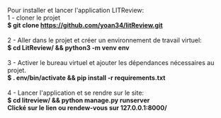 Pour installer et lancer l'application LITReview:<br/>
1 - cloner le projet<br/>
<b>$ git clone https://github.com/yoan34/litReview.git</b><br/><br/>
2 - Aller dans le projet et créer un environnement de travail virtuel:<br/>
<b>$ cd LitReview/ && python3 -m venv env</b><br/><br/>
3 - Activer le bureau virtuel et ajouter les dépendances nécessaires au projet.<br/>
<b>$ . env/bin/activate && pip install -r requirements.txt</b><br/><br/>
4 - Lancer l'application et se rendre sur le site:<br/>
<b>$ cd litreview/ && python manage.py runserver<b/><br/>
<b>Clické sur le lien ou rendew-vous sur 127.0.0.1:8000/<b/><br/><br/><br/>
